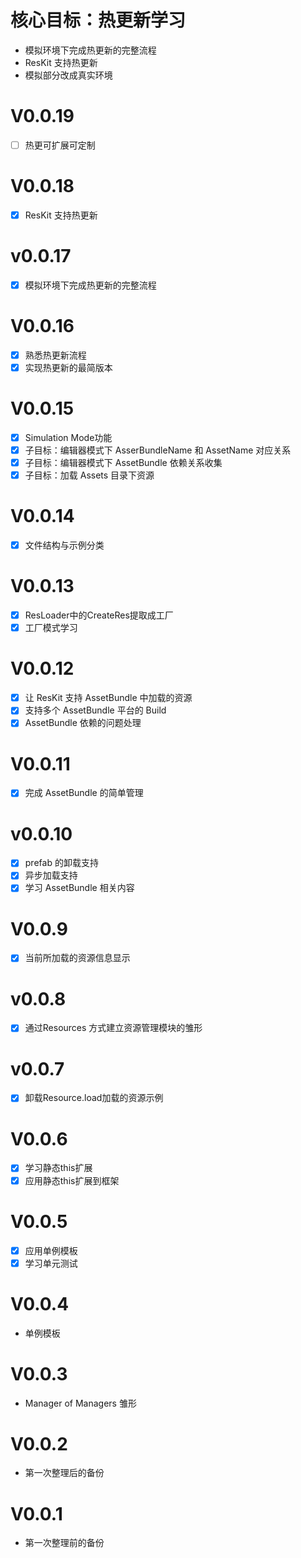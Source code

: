 # 核心目标：热更新学习

- 模拟环境下完成热更新的完整流程
- ResKit 支持热更新
- 模拟部分改成真实环境

# V0.0.19 

- [ ] 热更可扩展可定制

# V0.0.18

- [x] ResKit 支持热更新

# v0.0.17

- [x] 模拟环境下完成热更新的完整流程

# V0.0.16

- [x] 熟悉热更新流程
- [x] 实现热更新的最简版本

# V0.0.15

- [x] Simulation Mode功能
- [x] 子目标：编辑器模式下 AsserBundleName 和 AssetName 对应关系
- [x] 子目标：编辑器模式下 AssetBundle 依赖关系收集
- [x] 子目标：加载 Assets 目录下资源

# V0.0.14

- [x] 文件结构与示例分类

# V0.0.13

- [x] ResLoader中的CreateRes提取成工厂
- [x] 工厂模式学习

# V0.0.12

- [x] 让 ResKit 支持 AssetBundle 中加载的资源
- [x] 支持多个 AssetBundle 平台的 Build
- [x] AssetBundle 依赖的问题处理

# V0.0.11

- [x] 完成 AssetBundle 的简单管理

# v0.0.10

- [x] prefab 的卸载支持
- [x] 异步加载支持
- [x] 学习 AssetBundle 相关内容

# V0.0.9

- [x] 当前所加载的资源信息显示

# v0.0.8

- [x] 通过Resources 方式建立资源管理模块的雏形

# v0.0.7

- [x] 卸载Resource.load加载的资源示例

# V0.0.6

- [x] 学习静态this扩展
- [x] 应用静态this扩展到框架

# V0.0.5

- [x] 应用单例模板
- [x] 学习单元测试
# V0.0.4

* 单例模板

# V0.0.3

* Manager of Managers 雏形

# V0.0.2

* 第一次整理后的备份

# V0.0.1

* 第一次整理前的备份 
